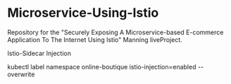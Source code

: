 # Microservice-Using-Istio
Repository for the "Securely Exposing A Microservice-based E-commerce Application To The Internet Using Istio" Manning liveProject.


Istio-Sidecar Injection

kubectl label namespace online-boutique istio-injection=enabled --overwrite
